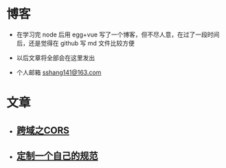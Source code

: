 # 博客

- 在学习完 node 后用 egg+vue 写了一个博客，但不尽人意，在过了一段时间后，还是觉得在 github 写 md 文件比较方便

- 以后文章将全部会在这里发出

- 个人邮箱 sshang141@163.com



# 文章
- ## [跨域之CORS](./articles/will/跨域之CORS.md)
- ## [定制一个自己的规范](./articles/will/规范.md)

